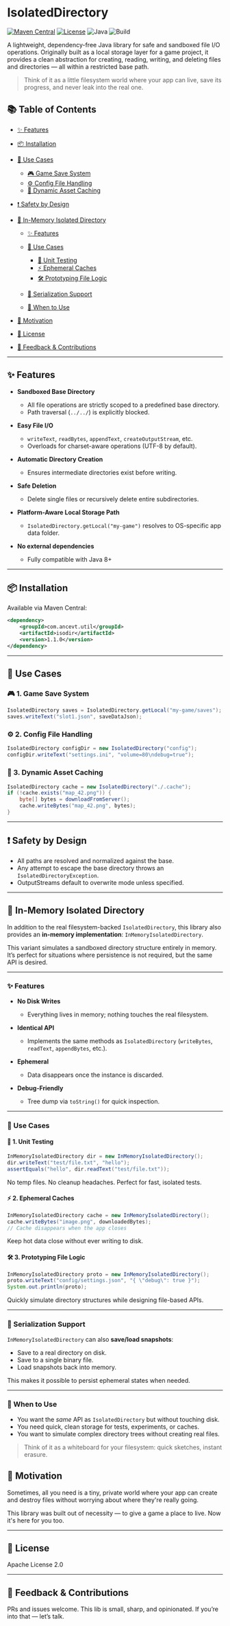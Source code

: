 # IsolatedDirectory

[![Maven Central](https://img.shields.io/maven-central/v/com.ancevt.util/isodir.svg?label=Maven%20Central)](https://central.sonatype.com/artifact/com.ancevt.util/isodir)
[![License](https://img.shields.io/badge/License-Apache%202.0-blue.svg)](https://opensource.org/licenses/Apache-2.0)
![Java](https://img.shields.io/badge/Java-8%2B-brightgreen)
![Build](https://img.shields.io/badge/build-passing-success)

A lightweight, dependency-free Java library for safe and sandboxed file I/O operations.
Originally built as a local storage layer for a game project, it provides a clean abstraction for creating, reading, writing, and deleting files and directories — all within a restricted base path.

> Think of it as a little filesystem world where your app can live, save its progress, and never leak into the real one.

## 📚 Table of Contents

* [✨ Features](#-features)
* [📦 Installation](#-installation)
* [🚀 Use Cases](#-use-cases)

  * [🎮 Game Save System](#-1-game-save-system)
  * [⚙️ Config File Handling](#-2-config-file-handling)
  * [📁 Dynamic Asset Caching](#-3-dynamic-asset-caching)
* [❗ Safety by Design](#-safety-by-design)
* [🧩 In-Memory Isolated Directory](#-in-memory-isolated-directory)

  * [✨ Features](#-features-1)
  * [🚀 Use Cases](#-use-cases-1)

    * [🧪 Unit Testing](#-1-unit-testing)
    * [⚡ Ephemeral Caches](#-2-ephemeral-caches)
    * [🛠️ Prototyping File Logic](#-3-prototyping-file-logic)
  * [💾 Serialization Support](#-serialization-support)
  * [🧠 When to Use](#-when-to-use)
* [🧠 Motivation](#-motivation)
* [📃 License](#-license)
* [💬 Feedback & Contributions](#-feedback--contributions)


---

## ✨ Features

* **Sandboxed Base Directory**

    * All file operations are strictly scoped to a predefined base directory.
    * Path traversal (`../../`) is explicitly blocked.

* **Easy File I/O**

    * `writeText`, `readBytes`, `appendText`, `createOutputStream`, etc.
    * Overloads for charset-aware operations (UTF-8 by default).

* **Automatic Directory Creation**

    * Ensures intermediate directories exist before writing.

* **Safe Deletion**

    * Delete single files or recursively delete entire subdirectories.

* **Platform-Aware Local Storage Path**

    * `IsolatedDirectory.getLocal("my-game")` resolves to OS-specific app data folder.

* **No external dependencies**

    * Fully compatible with Java 8+

---

## 📦 Installation

Available via Maven Central:

```xml
<dependency>
    <groupId>com.ancevt.util</groupId>
    <artifactId>isodir</artifactId>
    <version>1.1.0</version>
</dependency>
```

---

## 🚀 Use Cases

### 🎮 1. Game Save System

```java
IsolatedDirectory saves = IsolatedDirectory.getLocal("my-game/saves");
saves.writeText("slot1.json", saveDataJson);
```

### ⚙️ 2. Config File Handling

```java
IsolatedDirectory configDir = new IsolatedDirectory("config");
configDir.writeText("settings.ini", "volume=80\ndebug=true");
```

### 📁 3. Dynamic Asset Caching

```java
IsolatedDirectory cache = new IsolatedDirectory("./.cache");
if (!cache.exists("map_42.png")) {
    byte[] bytes = downloadFromServer();
    cache.writeBytes("map_42.png", bytes);
}
```
---

## ❗ Safety by Design

* All paths are resolved and normalized against the base.
* Any attempt to escape the base directory throws an `IsolatedDirectoryException`.
* OutputStreams default to overwrite mode unless specified.

---

## 🧩 In-Memory Isolated Directory

In addition to the real filesystem-backed `IsolatedDirectory`, this library also provides an **in-memory implementation**: `InMemoryIsolatedDirectory`.

This variant simulates a sandboxed directory structure entirely in memory. It’s perfect for situations where persistence is not required, but the same API is desired.

---

### ✨ Features

* **No Disk Writes**

  * Everything lives in memory; nothing touches the real filesystem.
* **Identical API**

  * Implements the same methods as `IsolatedDirectory` (`writeBytes`, `readText`, `appendBytes`, etc.).
* **Ephemeral**

  * Data disappears once the instance is discarded.
* **Debug-Friendly**

  * Tree dump via `toString()` for quick inspection.

---

### 🚀 Use Cases

#### 🧪 1. Unit Testing

```java
InMemoryIsolatedDirectory dir = new InMemoryIsolatedDirectory();
dir.writeText("test/file.txt", "hello");
assertEquals("hello", dir.readText("test/file.txt"));
```

No temp files. No cleanup headaches. Perfect for fast, isolated tests.

#### ⚡ 2. Ephemeral Caches

```java
InMemoryIsolatedDirectory cache = new InMemoryIsolatedDirectory();
cache.writeBytes("image.png", downloadedBytes);
// Cache disappears when the app closes
```

Keep hot data close without ever writing to disk.

#### 🛠️ 3. Prototyping File Logic

```java
InMemoryIsolatedDirectory proto = new InMemoryIsolatedDirectory();
proto.writeText("config/settings.json", "{ \"debug\": true }");
System.out.println(proto);
```

Quickly simulate directory structures while designing file-based APIs.

---

### 💾 Serialization Support

`InMemoryIsolatedDirectory` can also **save/load snapshots**:

* Save to a real directory on disk.
* Save to a single binary file.
* Load snapshots back into memory.

This makes it possible to persist ephemeral states when needed.

---

### 🧠 When to Use

* You want the *same* API as `IsolatedDirectory` but without touching disk.
* You need quick, clean storage for tests, experiments, or caches.
* You want to simulate complex directory trees without creating real files.

> Think of it as a whiteboard for your filesystem: quick sketches, instant erasure.


## 🧠 Motivation

Sometimes, all you need is a tiny, private world where your app can create and destroy files without worrying about where they're really going.

This library was built out of necessity — to give a game a place to live. Now it's here for you too.

---

## 📃 License

Apache License 2.0

---

## 💬 Feedback & Contributions

PRs and issues welcome. This lib is small, sharp, and opinionated. If you’re into that — let’s talk.
